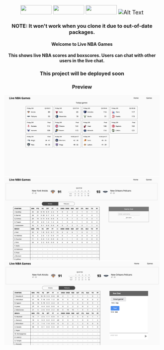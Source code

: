<div style="font-size: 18px;" align="center">
<img width="100px" height="30px" src="https://img.shields.io/badge/Next-black?style=for-the-badge&logo=next.js&logoColor=white"/>
<img width="100px" height="30px" src="https://img.shields.io/badge/react-%2320232a.svg?style=for-the-badge&logo=react&logoColor=%2361DAFB" />
<img width="100px" height="30px" src="https://img.shields.io/badge/javascript-%23323330.svg?style=for-the-badge&logo=javascript&logoColor=%23F7DF1E" />

<img src="https://img.shields.io/badge/FastAPI-005571?style=for-the-badge&logo=fastapi"  alt="Alt Text" width="100px" height="30px" />
</div>

<h3 align="center"> 
NOTE: It won't work when you clone it due to out-of-date packages.
</h3>

<h4 align="center"> 
 Welcome to Live NBA Games
</h4>

<h4 align="center">
This shows live NBA scores and boxscores. Users can chat with other users in the live chat.
</h4>

<h3 align="center"> This project will be deployed soon </h3>

<h3 align="center"> Preview </h3>
<div align="center">

<img src="screenshots/bball-img1.png" alt="Alt Text" width="500"/>

<img src="screenshots/bball-img2.png" alt="Alt Text" width="500"/>

<img src="screenshots/bball-img3.png" alt="Alt Text" width="500"/>

</div>
